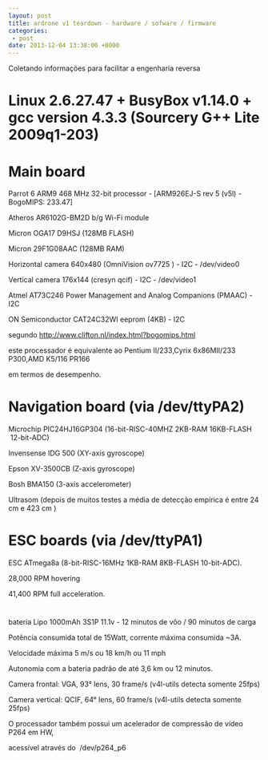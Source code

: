 ```yaml
---
layout: post
title: ardrone v1 teardown - hardware / sofware / firmware
categories:
 - post
date: 2013-12-04 13:38:00 +0000
---
```


Coletando informações para facilitar a engenharia reversa  

  

<a name="more"></a>  
  

# Linux 2.6.27.47 + BusyBox v1.14.0 + gcc version 4.3.3 (Sourcery G++ Lite 2009q1-203)  

  

# Main board  

Parrot 6 ARM9 468 MHz 32-bit processor - [ARM926EJ-S rev 5 (v5l) - BogoMIPS: 233.47]  

Atheros AR6102G-BM2D b/g Wi-Fi module  

Micron OGA17 D9HSJ (128MB FLASH)  

Micron 29F1G08AAC (128MB RAM)  

Horizontal camera 640x480 (OmniVision ov7725 ) - I2C - /dev/video0  

Vertical camera 176x144 (cresyn qcif) - I2C - /dev/video1  

Atmel AT73C246 ﻿﻿﻿Power Management and Analog Companions (PMAAC) - I2C  

ON Semiconductor CAT24C32WI eeprom﻿ (4KB) - I2C  

  

segundo http://www.clifton.nl/index.html?bogomips.html  

este processador é equivalente ao Pentium II/233,Cyrix 6x86MII/233 P300,AMD K5/116 PR166  

em termos de desempenho.  

  

# Navigation board (via /dev/ttyPA2)  

Microchip PIC24HJ16GP304 (16-bit-RISC-40MHZ 2KB-RAM 16KB-FLASH &nbsp;12-bit-ADC)  

Invensense IDG 500 (XY-axis gyroscope)  

Epson XV-3500CB (Z-axis gyroscope)  

Bosh BMA150 (3-axis accelerometer)  

Ultrasom (depois de muitos testes a média de detecção empírica é entre 24 cm e 423 cm )  

  

# ESC boards (via /dev/ttyPA1)  

ESC ATmega8a (8-bit-RISC-16MHz 1KB-RAM 8KB-FLASH 10-bit-ADC).  

28,000 RPM hovering  

41,400 RPM full acceleration.  

  

#  

bateria Lipo 1000mAh 3S1P 11.1v - 12 minutos de vôo / 90 minutos de carga  

  

  

Potência consumida total de 15Watt, corrente máxima consumida ~3A.  

Velocidade máxima 5 m/s ou 18 km/h ou 11 mph  

Autonomia com a bateria padrão de até 3,6 km ou 12 minutos.  

Camera frontal: VGA, 93° lens, 30 frame/s (v4l-utils detecta somente 25fps)  

Camera vertical: QCIF, 64° lens, 60 frame/s (v4l-utils detecta somente 25fps)  

  

O processador também possui um acelerador de compressão de vídeo P264 em HW,  

acessível através do &nbsp;/dev/p264_p6